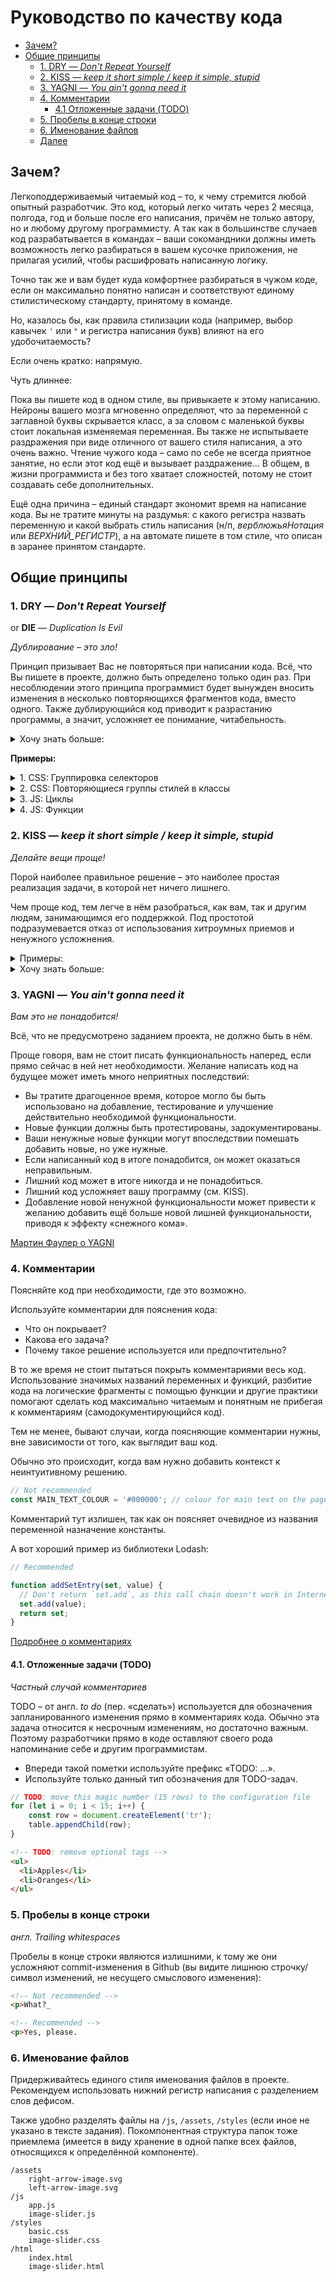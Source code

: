 # Руководство по качеству кода

- [Зачем?](#Зачем)
- [Общие принципы](#Общие-принципы)
  * [1. DRY — *Don't Repeat Yourself*](#_1-dry-don39t-repeat-yourself)
  * [2. KISS — _keep it short simple / keep it simple, stupid_](#_2-kiss-keep-it-short-simple-keep-it-simple-stupid)
  * [3. YAGNI — _You ain't gonna need it_](#_3-yagni-you-ain39t-gonna-need-it)
  * [4. Комментарии](#_4-Комментарии)
    + [4.1 Отложенные задачи (TODO)](#_41-Отложенные-задачи-todo)
  * [5. Пробелы в конце строки](#_5-Пробелы-в-конце-строки)
  * [6. Именование файлов](#_6-Именование-файлов)
  * [Далее](#Далее)

## Зачем?

Легкоподдерживаемый читаемый код – то, к чему стремится любой опытный разработчик. Это код, который легко читать через 2 месяца, полгода, год и больше после его написания, причём не только автору, но и любому другому программисту. А так как в большинстве случаев код разрабатывается в командах – ваши сокомандники должны иметь возможность легко разбираться в вашем кусочке приложения, не прилагая усилий, чтобы расшифровать написанную логику.

Точно так же и вам будет куда комфортнее разбираться в чужом коде, если он максимально понятно написан и соответствуют единому стилистическому стандарту, принятому в команде.

Но, казалось бы, как правила стилизации кода (например, выбор кавычек `'` или `"` и регистра написания букв) влияют на его удобочитаемость?

Если очень кратко: напрямую.

Чуть длиннее:

Пока вы пишете код в одном стиле, вы привыкаете к этому написанию. Нейроны вашего мозга мгновенно определяют, что за переменной с заглавной буквы скрывается класс, а за словом с маленькой буквы стоит локальная изменяемая переменная. Вы также не испытываете раздражения при виде отличного от вашего стиля написания, а это очень важно. Чтение чужого кода – само по себе не всегда приятное занятие, но если этот код ещё и вызывает раздражение... В общем, в жизни программиста и без того хватает сложностей, потому не стоит создавать себе дополнительных.

Ещё одна причина – единый стандарт экономит время на написание кода. Вы не тратите минуты на раздумья: с какого регистра назвать переменную и какой выбрать стиль написания (н/п, _верблюжьяНотация_ или _ВЕРХНИЙ\_РЕГИСТР_), а на автомате пишете в том стиле, что описан в заранее принятом стандарте.

## Общие принципы

### 1. DRY — *Don't Repeat Yourself*
or **DIE** — _Duplication Is Evil_

_Дублирование – это зло!_

Принцип призывает Вас не повторяться при написании кода. Всё, что Вы пишете в проекте, должно быть определено только один раз.
При несоблюдении этого принципа программист будет вынужден вносить изменения в несколько повторяющихся фрагментов кода, вместо одного. Также дублирующийся код приводит к разрастанию программы, а значит, усложняет ее понимание, читабельность.

<details>
    <summary>
    Хочу знать больше:
    </summary>

**История:**
Принцип был впервые упомянут в книге  [«Программист-прагматик» Эндрю Ханта](https://ideafix.name/wp-content/uploads/stuff/book51.pdf) (1999). Однако ещё до выхода книги в свет он был широкоизвестен и повсеместно применялся. В то же время «Программист-прагматик» точно определил принцип и дал ему имя.

В книге DRY описывается как:

> «Каждый фрагмент знания должен иметь единственное, однозначное,
> надежное представление в системе»,

где «фрагмент знания» можно понимать как функциональный логически завершённый кусок кода вашего приложения или алгоритм.

</details>

**Примеры:**

<details>
	<summary> 
		1. CSS: Группировка селекторов
	</summary>

```css
h1 {
  color: #ff0000;
  font-family: Arial;
}
h2 {
  color: #ff0000;
  font-family: Arial;
}
h3 {
  color: #ff0000;
  font-family: Arial;
}
h4 {
  color: #ff0000;
  font-family: Arial;
}
```

С использованием группировки селекторов CSS этот же код может быть написан так:

```css
h1, h2, h3, h4 {
  color: #ff0000;
  font-family: Arial;
}
```

</details>

<details>
	<summary> 
		2. CSS: Повторяющиеся группы стилей в классы
	</summary>

Если один набор CSS-свойств задает стиль нескольких элементов на странице, то такие элементы обычно объединяют в один CSS-класс:

```css
p {
    margin-botton: 10px;
    text-indent: 10px;
}

/* Re-used styles */
.quotation {
    font-family: "Helvetica";
    font-style: italic;
    text-indent: 20px;
}

.bold-text {
    font-weight: bold;
}
```

```html
<section>
	<h2 class="bold-text">Жалобная книга</h2>
	<p>
	Лежит она, эта книга, в специально построенной для нее конторке на станции железной дороги. Ключ от конторки «хранится у станционного жандарма», на деле же никакого ключа не нужно, так как конторка всегда отперта. Раскрывайте книгу и читайте:
	</p>
	<p class="quotation">«Милостивый государь! Проба пера!?»<p>
	<p>Под этим нарисована рожица с длинным носом и рожками. Под рожицей написано:</p>	
	<p class="quotation">«Ты картина, я портрет, ты скотина, а я нет. Я — морда твоя».</p>
	<p>«Подъезжая к сией станцыи и глядя на природу в окно, у меня слетела шляпа. И. Ярмонкин».</p>
</section>

```

</details>

<details>
	<summary> 
		3. JS: Циклы
	</summary>

```js
// non DRY code
console.log('corn');
console.log('pita');
console.log('potato');
console.log('tortilla');
```

```js
// DRY code
const chips = ['corn', 'pita', 'potato', 'tortilla'];

for ( let i = 0; i < chips.length; i++) {
    console.log(chips[i]);
}
```
</details>

<details>
	<summary> 
		4. JS: Функции
	</summary>

Дублирующуюся логику удобно выносить в функции.

```js
const today = new Date();
const weekday = today.toLocaleDateString('en-US', {weekday: 'long'});

// non DRY code
if (weekday === 'Sunday' || weekday === 'Saturday' ) {
    console.log(`Today is ${today} so my day plan includes: sleep, eat, rest`);
} else {
    console.log(`Today is ${today} so my day plan includes: work, work, work`);
}

// DRY code
const today = new Date();
const weekday = today.toLocaleDateString('en-US', {weekday: 'long'});

if (weekday === 'Sunday' || weekday === 'Saturday' ) {
    logDayPlan(today, 'sleep, eat, rest');
} else {
    logDayPlan(today, 'work, work, work');
}

function logDayPlan(weekday, tasks) {
    console.log(`Today is ${weekday} so my day plan includes: ${tasks}`);
}
	
```
</details>

### 2. KISS — _keep it short simple / keep it simple, stupid_

_Делайте вещи проще!_

Порой наиболее правильное решение – это наиболее простая реализация задачи, в которой нет ничего лишнего.

Чем проще код, тем легче в нём разобраться, как вам, так и другим людям, занимающимся его поддержкой. Под простотой подразумевается отказ от использования хитроумных приемов и ненужного усложнения.


<details>
    <summary>Примеры:</summary>

В качестве примера нарушения этого принципа можно назвать написание отдельной функции только лишь для осуществления операции сложения или использование побитового оператора (right shift >> 1) для деления целых чисел на 2.

`(4 >> 1) === (4 / 2)` 

Последнее может оказаться более эффективным для некоторых программных компиляторов, чем обычное деление `/ 2`, но при этом очень сильно снижается понятность кода.

> Важное примечание: Для JS движков эффективность операции сдвига нивелируется дорогостоящим приведением к целочисленному – [тут подробнее](https://thefullsnack.com/en/bitwise-javascript-fast.html).

Применяя такой подход, вы осуществляете clever coding («заумный» кодинг) и over-optimization (чрезмерную оптимизацию). И то, и другое в долгосрочной перспективе будет делать ваш код всё менее и менее понятным как другим разработчикам, так и вам самим, ведь, возможно, вам придётся разбираться с этим кодом снова через месяц, два, год.

</details>

<details>
    <summary>Хочу знать больше:</summary>

**История:** 

Принцип проектирования, принятый в военно-морских силах США в 1960. Принцип KISS утверждает, что большинство систем работают лучше всего, если они остаются простыми, а не усложняются. Поэтому в области проектирования простота должна быть одной из ключевых целей и следует избегать ненужной сложности. Фраза ассоциировалась с авиаконструктором Кларенсом Джонсоном (1910—1990). В 1970-х гг. широко использовался термин «KISS-принцип» (англ. KISS principle). Вариации на фразу включают «англ. Keep it Simple, Silly», «keep it short and simple», «keep it simple and straightforward» и «keep it small and simple».

[Ещё больше на Википедии](https://ru.wikipedia.org/wiki/KISS_(%D0%BF%D1%80%D0%B8%D0%BD%D1%86%D0%B8%D0%BF))

</details>

### 3. YAGNI — _You ain't gonna need it_

_Вам это не понадобится!_

Всё, что не предусмотрено заданием проекта, не должно быть в нём.

Проще говоря, вам не стоит писать функциональность наперед, если прямо сейчас в ней нет необходимости. Желание написать код на будущее может иметь много неприятных последствий: 

- Вы тратите драгоценное время, которое могло бы быть использовано на добавление, тестирование и улучшение действительно необходимой функциональности.
- Новые функции должны быть протестированы, задокументированы.
- Ваши ненужные новые функции могут впоследствии помешать добавить новые, но уже нужные.
- Если написанный код в итоге понадобится, он может оказаться неправильным. 
- Лишний код может в итоге никогда и не понадобиться.
- Лишний код усложняет вашу программу (см. KISS).
- Добавление новой ненужной функциональности может привести к желанию добавить ещё больше новой лишней функциональности, приводя к эффекту «снежного кома».

[Мартин Фаулер о YAGNI](https://martinfowler.com/bliki/Yagni.html)

### 4. Комментарии

Поясняйте код при необходимости, где это возможно.

Используйте комментарии для пояснения кода:

- Что он покрывает?
- Какова его задача?
- Почему такое решение используется или предпочтительно?

В то же время не стоит пытаться покрыть комментариями весь код. Использование значимых названий переменных и функций, разбитие кода на логические фрагменты с помощью функции и другие практики помогают сделать код максимально читаемым и понятным не прибегая к комментариям (самодокументирующийся код). 

Тем не менее, бывают случаи, когда поясняющие комментарии нужны, вне зависимости от того, как выглядит ваш код.

Обычно это происходит, когда вам нужно добавить контекст к неинтуитивному решению.


```js
// Not recommended
const MAIN_TEXT_COLOUR = '#000000'; // colour for main text on the page
```
Комментарий тут излишен, так как он поясняет очевидное из названия переменной назначение константы.

А вот хороший пример из библиотеки Lodash:

```js
// Recommended

function addSetEntry(set, value) {   
  // Don't return `set.add`, as this call chain doesn't work in Internet Explorer 11
  set.add(value);    
  return set;  
}

```
[Подробнее о комментариях](https://learn.javascript.ru/comments)

#### 4.1. Отложенные задачи (TODO)
_Частный случай комментариев_

TODO – от англ. *to do* (пер. «сделать») используется для обозначения запланированного изменения прямо в комментариях кода. Обычно эта задача относится к несрочным изменениям, но достаточно важным. Поэтому разработчики прямо в коде оставляют своего рода напоминание себе и другим программистам.

- Впереди такой пометки используйте префикс «ТODO: ...».
- Используйте только данный тип обозначения для TODO-задач.

```js
// TODO: move this magic number (15 rows) to the configuration file
for (let i = 0; i < 15; i++) {
    const row = document.createElement('tr');
    table.appendChild(row);
}
```
```html
<!-- TODO: remove optional tags -->
<ul>
  <li>Apples</li>
  <li>Oranges</li>
</ul>
```

### 5. Пробелы в конце строки

*англ. Trailing whitespaces*

Пробелы в конце строки являются излишними, к тому же они усложняют commit-изменения в Github (вы видите лишнюю строчку/символ изменений, не несущего смыслового изменения):

```html
<!-- Not recommended -->
<p>What?_

<!-- Recommended -->
<p>Yes, please.
```

### 6. Именование файлов

Придерживайтесь единого стиля именования файлов в проекте. Рекомендуем использовать нижний регистр написания с разделением слов дефисом.

Также удобно разделять файлы на `/js`, `/assets`, `/styles` (если иное не указано в тексте задания). Покомпонентная структура папок тоже приемлема (имеется в виду хранение в одной папке всех файлов, относящихся к определённой компоненте). 

```
/assets
	right-arrow-image.svg
	left-arrow-image.svg
/js
	app.js
	image-slider.js
/styles
	basic.css
	image-slider.css
/html	
	index.html
	image-slider.html
```
